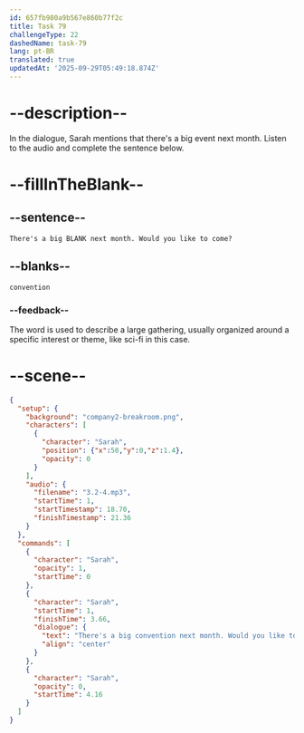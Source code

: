 ```yaml
---
id: 657fb980a9b567e860b77f2c
title: Task 79
challengeType: 22
dashedName: task-79
lang: pt-BR
translated: true
updatedAt: '2025-09-29T05:49:18.874Z'
---
```


<!-- (Audio) Sarah: There's a big convention next month. Would you like to come? -->

# --description--

In the dialogue, Sarah mentions that there's a big event next month. Listen to the audio and complete the sentence below.

# --fillInTheBlank--

## --sentence--

`There's a big BLANK next month. Would you like to come?`

## --blanks--

`convention`

### --feedback--

The word is used to describe a large gathering, usually organized around a specific interest or theme, like sci-fi in this case.

# --scene--

```json
{
  "setup": {
    "background": "company2-breakroom.png",
    "characters": [
      {
        "character": "Sarah",
        "position": {"x":50,"y":0,"z":1.4},
        "opacity": 0
      }
    ],
    "audio": {
      "filename": "3.2-4.mp3",
      "startTime": 1,
      "startTimestamp": 18.70,
      "finishTimestamp": 21.36
    }
  },
  "commands": [
    {
      "character": "Sarah",
      "opacity": 1,
      "startTime": 0
    },
    {
      "character": "Sarah",
      "startTime": 1,
      "finishTime": 3.66,
      "dialogue": {
        "text": "There's a big convention next month. Would you like to come?",
        "align": "center"
      }
    },
    {
      "character": "Sarah",
      "opacity": 0,
      "startTime": 4.16
    }
  ]
}
```
